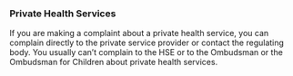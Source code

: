 ###  Private Health Services

If you are making a complaint about a private health service, you can complain
directly to the private service provider or contact the regulating body. You
usually can’t complain to the HSE or to the Ombudsman or the Ombudsman for
Children about private health services.
